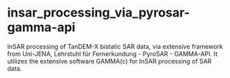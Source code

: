 # insar_processing_via_pyrosar-gamma-api
InSAR processing of TanDEM-X bistatic SAR data, via extensive framework from Uni-JENA, Lehrstuhl für Fernerkundung - PyroSAR - GAMMA-API. It utilizes the extensive software GAMMA(c) for InSAR processing of SAR data.
